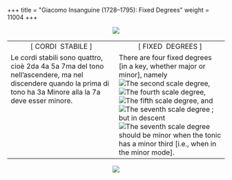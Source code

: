 +++
title = "Giacomo Insanguine (1728–1795): Fixed Degrees"
weight = 11004
+++

<body>
<p align="center"><img src="Images/PrevIndexNextTop.jpg" border="0" usemap="#Map"></p>
<map name="Map">
  <area shape="rect" coords="12,2,106,24" href="regoleP2.htm">
  <area shape="rect" coords="350,2,445,24" href="index.htm">
  <area shape="rect" coords="694,3,784,25" href="regoleP4.htm">
</map>

<table width="800" align="center" cellpadding="5" cellspacing="5">
  <colgroup>
  <col width="400">
  <col width="400">
  </colgroup>
  <tbody><tr>
    <td valign="top" align="center">[ CORDI&nbsp;&nbsp;STABILE ]</td>
    <td valign="top" align="center">[ FIXED&nbsp;&nbsp;DEGREES ]</td>
  </tr><tr>
    <td valign="top">Le cordi stabili sono quattro, cioè 2da  4a  5a  7ma  del tono nell’ascendere, ma nel discendere quando la prima di tono ha 3a Minore alla la 7a deve esser minore.</td>
    <td valign="top">There are four fixed degrees [in a key, whether major or minor], namely  <img src="images/BassTwo.gif" alt="The second scale degree">,  <img src="images/BassFour.gif" alt="The fourth scale degree">, <img src="images/BassFive.gif" alt="The fifth scale degree">,  and <img src="images/BassSeven.gif" alt="The seventh scale degree"> ; but in descent <img src="images/BassSeven.gif" alt="The seventh scale degree"> should be minor when the tonic has a minor third [i.e., when in the minor mode].</td>

</tr></tbody></table>
<p align="center"><img src="Images/PrevIndexNextBot.jpg" border="0" usemap="#Map3"></p>
<map name="Map3">
  <area shape="rect" coords="13,26,107,48" href="regoleP2.htm">
  <area shape="rect" coords="352,26,447,48" href="index.htm">
  <area shape="rect" coords="696,27,786,49" href="regoleP4.htm">
</map>


</body>
